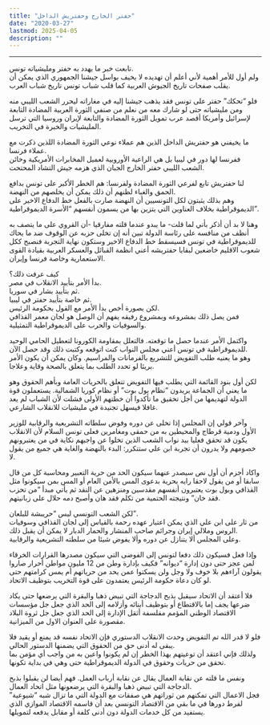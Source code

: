 ```yaml
---
title: "حفتر الخارج وحفتريش الداخل"
date: "2020-03-27"
lastmod: 2025-04-05
description: ""
---
```

****

تابعت خبر ما يهدد به حفتر ومليشياته تونس.   
ولم أول للأمر أهمية لأني أعلم أن تهديده لا يخيف بواسل جيشنا الجمهوري الذي يمكن أن يقلب صفحات تاريخ الجيوش العربية كما قلب شباب تونس تاريخ شباب العرب.

فلو “تحكك” حفتر على تونس فقد يذهب جيشنا إليه في مغاراته ليحرر الشعب الليبي منه ومن مليشياته حتى لو شارك معه من نعلم من صنفي الثورة العربية المضادة التابعة لإسرائيل وأمريكا أقصد عرب تمويل الثورة المضادة والتابعة لإيران وروسيا التي ترسل المليشيات والخبرة في التخريب.

ما يخيفني هو حفتريش الداخل الذين هم عملاء نوعي الثورة المضادة اللذين ذكرت مع عملاء فرنسا.   
ففرنسا لها دور في ليبيا بل هي الراعية الأوروبية لعميل المخابرات الأمريكية وخائن الشعب الليبي حفتر الخارج الجبان الذي هزمه جيش التشاد المحتحت.

لنا حفتريش تابع لفرعي الثورة المضادة ولفرنسا: هم الخطر الأكبر على تونس بدافع الحمق والغباء لظنهم أن ذلك يمكن أن يخلصهم من النهضة.   
وهم بذلك يثبتون لكل التونسيين أن النهضة صارت بالفعل خط الدفاع الاخير على الديموقراطية بخلاف العناوين التي يتزين بها من يسمون أنفسهم “الأسرة الديموقراطية”.

وهنا لا بد أن أذكر بأني لما قلت- ما يبدو عندما قلته مفارقيا -أن القروي على ما يتصف به أنظف من منافسه على رئاسة الدولة تبين أنه إن تخلى حزبه عن الوقوف ضد ما يحاك للديموقراطية في تونس فسيسقط خط الدفاع الاخير وستكون نهاية التجربة فنصبح ككل شعوب الاقليم خاضعين لبقايا حفتريشه أعني انظمة القبائل والعسكر العربية بقيادة القوى الاستعمارية وخاصة فرنسا وإيران.

كيف عرفت ذلك؟   
بدأ الأمر بتأييد الانقلاب في مصر.   
ثم بتأييد بشار في سوريا.   
ثم خاصة بتأييد حفتر في ليبيا.   
لكن بصورة أخص بدأ الأمر مع القول بحكومة الرئيس.   
فمن يصل ذلك بمشروعه وبمشروع رفيقه يفهم أن الوصل هو لجان معمر القذافي والسوفيات والحرب على الديموقراطية التمثيلية.

واكتمل الأمر عندما حصل ما توقعته. فالتعلل بمقاومة الكورونا لتعطيل الحامي الوحيد للديموقراطية في تونس أعني مجلس النواب كنت اتوقعه وكتبت ذلك وقد حصل الآن.   
وهو ما يعنيه طلب التفويض للتشريع بالفرمانات والمراسيم. وكان يمكن أن يكون الأمر بريئا لو تحدد الطلب بما يتعلق بالصحة وقاية وعلاجا.

لكن أول بنود القائمة التي يطلب فيها التفويض تتعلق بالحريات العامة وبأهم الحقوق وهو ما يعني أن الجماعة يريدون “نظام بول بوت” أو نظام كوريا الشمالية. يستعملون قوة الدولة لتهديمها من أجل تحقيق ما تأكدوا أن خطتهم الأولى فشلت لأن الشباب لم يعد غافلا فيسهل تجنيدة في مليشيات للانقلاب الشارعي.

وآخر قولي إن المجلس إذا تخلى عن دوره وفوض سلطاته التشريعية والرقابية للوزير الأول ودمية قرطاج والمحيطين به من حمقى ومغامرين فعلى تونس السلام لأن الانقلاب يكون قد تحقق فعليا بيد نواب الشعب الذين تخلوا عن واجبهم نكاية في من يعتبرونهم خصومهم ولا يدرون أن تجربة ابن علي ستتكرر: البدء بالنهضة والغاية هي جميع من يقول لا.

واكاد أجزم أن أول نص سيصدر عنهما سيكون الحد من حرية التعبير ومحاسبة كل من قال سابقا أو من يقول لاحقا رايه بحرية بدعوى المس بالأمن العام أو المس بمن سيكونوا مثل القذافي وبول بوت يعتبرون أنفسهم مقدسين ومنزهين عن النقد ثم يأتي مبدأ “من تحزب فقد خان” ونتيجته الحتمية من تكلم فقد هان وأصبح دمه حلال على زبانيتهم.

لكن الشعب التونسي ليس “حريبشة للبلعان”.   
من ثار على ابن علي الذي يمكن اعتبار عهده رحمة بالقياس إلى لجان القذافي وسوفيات الروس وملالي إيران وجرائم صاحب المنشار والحمار الدبار لا يمكن أن يقبل ذلك.   
وعلى المجلس ألا يتنازل عن دوره وألا يفوض شيئا من سلطته التشريعية والرقابية.

وإذا فعل فسيكون ذلك دفعا لتونس إلى الفوضى التي سيكون مصدرها القرارات الخرقاء لمن عجز حتى دون إدارة “ديوانه” فكيف بإدارة وطن من 12 مليون مواطن أحرار صاروا يقولون آراءهم بلا خوف ولا وجل ولن يسكتوا عمن يحد من حرياتهم أم يمس كرامتهم حتى لو كان دعاة حكومة الرئيس يعتمدون على قوة التخريب بتوظيف الاتحاد.

فلا أعتقد أن الاتحاد سيقبل بذبح الدجاجة التي تبيض ذهبا والبقرة التي يرضعها حتى يكاد ضرعها يجف إما بالاقتطاع أو بتوظيف أبنائه وأزلامه إلى الحد الذي جعل جل مؤسسات الاقتصاد الوطني المؤمم مفلسفة أثقل الإدارة إلى الحد الذي جعل جل ثروة البلاد مقصورة على العنوان الاول من الميزانية.

فلو لا قدر الله تم التفويض وحدث الانقلاب الدستوري فإن الاتحاد نفسه قد يمنع أو يقيد فلا يبقى له أدنى حق من الحقوق التي يضمنها الدستور الحالي.   
ولذلك فإني اعتقد أن توعيتهم بهذا الخطر إن لم يكونوا واعين به من واجب أي مؤمن بما تحقق من حريات وحقوق في الدولة الديموقراطية حتى وهي في بداية تكونها.

ونفس ما قلته عن نقابة العمال يقال عن نقابة أرباب العمل. فهم أيضا لن يقبلوا بذبح الدجاجة التي تبيض ذهبا والبقرة التي يرضعونها مثل اتحاد العمال.   
فجل الاعمال التي تمكنهم من ثوراتهم هي صفقات مع الدولة التي ما تزال شبه “شيوعية” لفرط دورها في ما بقي من الاقتصاد التونسي بعد أن قاسمه الاقتصاد الموازي الذي يستفيد من كل خدمات الدولة دون أدنى كلفة أو مقابل يدفعه لتمويلها.

###

